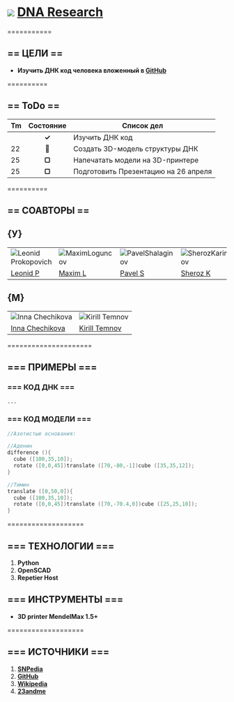 # ![](https://avatars3.githubusercontent.com/u/4658189?s=30) [ DNA Research](https://github.com/soda-io/DNA/)
===========

## == ЦЕЛИ ==

* **Изучить ДНК код человека вложенный в [GitHub](https://github.com)**

==========


## == ToDo ==

| Tm  | Состояние    |  Список дел                        |
|:----|:------------:|------------------------------------|
|     |  **✓**       | Изучить ДНК код                    |
| 22  |  **🚩**       | Создать 3D-модель структуры ДНК    |
| 25  |  **▢**       | Напечатать модели на 3D-принтере   |
| 25  |  **▢**       |Подготовить Презентацию на 26 апреля|


==========

## == СОАВТОРЫ ==


## {У}

|    |    |    |    |
|----|----|----|----|
|![Leonid Prokopovich](https://avatars2.githubusercontent.com/u/6639503?s=74)|![MaximLoguncov](https://avatars2.githubusercontent.com/u/3838734?s=74)|![PavelShalaginov](https://avatars0.githubusercontent.com/u/3833771?s=74)|![SherozKarimov](https://avatars0.githubusercontent.com/u/4226210?s=74)  
| [Leonid P](https://github.com/leonidprokopovich) | [Maxim L](https://github.com/MaximLoguncov) | [Pavel S](https://github.com/PavelShalaginov)|  [Sheroz K](https://github.com/SherozKarimov)  


## {M}

|    |    | 
|----|----|
|![Inna Chechikova](https://pbs.twimg.com/profile_images/2351222123/4hkg9tbwsz8zzztcrqkf_bigger.jpeg)|![Kirill Temnov](https://avatars1.githubusercontent.com/u/147170?s=74)
|[Inna Chechikova](https://twitter.com/Unsa2003)|[Kirill Temnov](https://github.com/KirillTemnov)

=====================

## === ПРИМЕРЫ ===

### === КОД ДНК ===

```
...
```

### === КОД МОДЕЛИ ===

```c
//Азотистые основания:

//Аденин
difference (){
  cube ([100,35,10]);
  rotate ([0,0,45])translate ([70,-80,-1])cube ([35,35,12]);
}

//Тимин
translate ([0,50,0]){
  cube ([100,35,10]);
  rotate ([0,0,45])translate ([70,-70.4,0])cube ([25,25,10]);
}


```



===================


## === ТЕХНОЛОГИИ ===

 1. **Python**
 2. **OpenSCAD**
 3. **Repetier Host**

## === ИНСТРУМЕНТЫ === 
 
* **3D printer MendelMax 1.5+**


===================


## === ИСТОЧНИКИ ===

 1. **[SNPedia](www.snpedia.com)**
 1. **[GitHub](https://github.com)**
 1. **[Wikipedia](http://ru.wikipedia.org/wiki/%D0%94%D0%B5%D0%B7%D0%BE%D0%BA%D1%81%D0%B8%D1%80%D0%B8%D0%B1%D0%BE%D0%BD%D1%83%D0%BA%D0%BB%D0%B5%D0%B8%D0%BD%D0%BE%D0%B2%D0%B0%D1%8F_%D0%BA%D0%B8%D1%81%D0%BB%D0%BE%D1%82%D0%B0)**
 1. **[23andme](www.23andme.com)**
